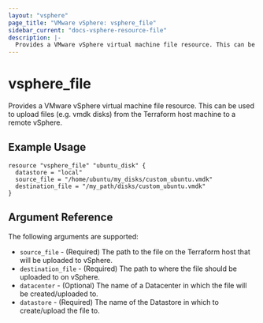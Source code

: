 ```yaml
---
layout: "vsphere"
page_title: "VMware vSphere: vsphere_file"
sidebar_current: "docs-vsphere-resource-file"
description: |-
  Provides a VMware vSphere virtual machine file resource. This can be used to upload files (e.g. vmdk disks) from the Terraform host machine to a remote vSphere.
---
```


# vsphere\_file

Provides a VMware vSphere virtual machine file resource. This can be used to upload files (e.g. vmdk disks) from the Terraform host machine to a remote vSphere.

## Example Usage

```
resource "vsphere_file" "ubuntu_disk" {
  datastore = "local"
  source_file = "/home/ubuntu/my_disks/custom_ubuntu.vmdk"
  destination_file = "/my_path/disks/custom_ubuntu.vmdk"
}
```

## Argument Reference

The following arguments are supported:

* `source_file` - (Required) The path to the file on the Terraform host that will be uploaded to vSphere.
* `destination_file` - (Required) The path to where the file should be uploaded to on vSphere.
* `datacenter` - (Optional) The name of a Datacenter in which the file will be created/uploaded to.
* `datastore` - (Required) The name of the Datastore in which to create/upload the file to.
